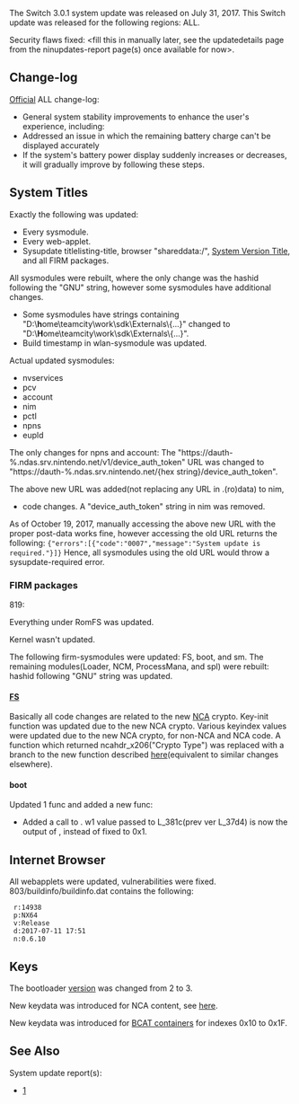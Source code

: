 The Switch 3.0.1 system update was released on July 31, 2017. This
Switch update was released for the following regions: ALL.

Security flaws fixed: \<fill this in manually later, see the
updatedetails page from the ninupdates-report page(s) once available for
now\>.

## Change-log

[Official](http://en-americas-support.nintendo.com/app/answers/detail/a_id/22525/p/897)
ALL change-log:

  - General system stability improvements to enhance the user's
    experience, including:
  - Addressed an issue in which the remaining battery charge can't be
    displayed accurately
  - If the system's battery power display suddenly increases or
    decreases, it will gradually improve by following these steps.

## System Titles

Exactly the following was updated:

  - Every sysmodule.
  - Every web-applet.
  - Sysupdate titlelisting-title, browser "shareddata:/", [System
    Version Title](System%20Version%20Title.md "wikilink"), and all FIRM
    packages.

All sysmodules were rebuilt, where the only change was the hashid
following the "GNU" string, however some sysmodules have additional
changes.

  - Some sysmodules have strings containing
    "D:\\**h**ome\\teamcity\\work\\sdk\\Externals\\{...}" changed to
    "D:\\**H**ome\\teamcity\\work\\sdk\\Externals\\{...}".
  - Build timestamp in wlan-sysmodule was updated.

Actual updated sysmodules:

  - nvservices
  - pcv
  - account
  - nim
  - pctl
  - npns
  - eupld

The only changes for npns and account: The
"https://dauth-%.ndas.srv.nintendo.net/v1/device\_auth\_token" URL was
changed to "https://dauth-%.ndas.srv.nintendo.net/{hex
string}/device\_auth\_token".

The above new URL was added(not replacing any URL in .(ro)data) to nim,
+ code changes. A "device\_auth\_token" string in nim was removed.

As of October 19, 2017, manually accessing the above new URL with the
proper post-data works fine, however accessing the old URL returns the
following: `{"errors":[{"code":"0007","message":"System update is
required."}]}` Hence, all sysmodules using the old URL would throw a
sysupdate-required error.

### FIRM packages

819:

Everything under RomFS was updated.

Kernel wasn't updated.

The following firm-sysmodules were updated: FS, boot, and sm. The
remaining modules(Loader, NCM, ProcessMana, and spl) were rebuilt:
hashid following "GNU" string was updated.

#### [FS](Filesystem%20services.md "wikilink")

Basically all code changes are related to the new
[NCA](NCA%20Format.md "wikilink") crypto. Key-init function was updated
due to the new NCA crypto. Various keyindex values were updated due to
the new NCA crypto, for non-NCA and NCA code. A function which returned
ncahdr\_x206("Crypto Type") was replaced with a branch to the new
<get-final-cryptotype> function described
[here](NCA%20Format.md "wikilink")(equivalent to similar changes
elsewhere).

#### boot

Updated 1 func and added a new func:

  - Added a call to <new func>. w1 value passed to L\_381c(prev ver
    L\_37d4) is now the output of <mask>, instead of fixed to 0x1.

## Internet Browser

All webapplets were updated, vulnerabilities were fixed.
803/buildinfo/buildinfo.dat contains the following:

` r:14938`  
` p:NX64`  
` v:Release`  
` d:2017-07-11 17:51`  
` n:0.6.10`

## Keys

The bootloader
[version](BCT#bootloader0%20info.md##bootloader0_info "wikilink") was
changed from 2 to 3.

New keydata was introduced for NCA content, see
[here](NCA%20Format.md "wikilink").

New keydata was introduced for [ BCAT
containers](BCAT%20Content%20Container.md "wikilink") for indexes 0x10
to 0x1F.

## See Also

System update
    report(s):

  - [1](https://yls8.mtheall.com/ninupdates/reports.php?date=07-31-17_08-05-16&sys=hac)
